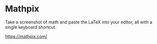 # Mathpix

Take a screenshot of math and paste the LaTeX into your editor, all with a single keyboard shortcut.

https://mathpix.com/
